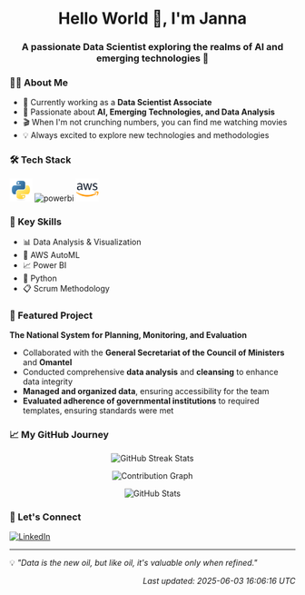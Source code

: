 <!-- Title Section -->
<h1 align="center">Hello World 👋, I'm Janna</h1>
<h3 align="center">A passionate Data Scientist exploring the realms of AI and emerging technologies 🚀</h3>


<!-- About Me Section -->
### 👨‍💻 About Me
- 🔬 Currently working as a **Data Scientist Associate**
- 🌱 Passionate about **AI, Emerging Technologies, and Data Analysis**
- 🎬 When I'm not crunching numbers, you can find me watching movies
- 💡 Always excited to explore new technologies and methodologies

<!-- Skills Section -->
### 🛠️ Tech Stack
<p align="left">
<img src="https://raw.githubusercontent.com/devicons/devicon/master/icons/python/python-original.svg" alt="python" width="40" height="40"/>
<img src="https://raw.githubusercontent.com/microsoft/PowerBI-Icons/main/SVG/Power-BI.svg" alt="powerbi" width="40" height="40"/>
<img src="https://raw.githubusercontent.com/devicons/devicon/master/icons/amazonwebservices/amazonwebservices-original-wordmark.svg" alt="aws" width="40" height="40"/>
</p>

<!-- Key Skills -->
### 💪 Key Skills
- 📊 Data Analysis & Visualization
- 🔮 AWS AutoML
- 📈 Power BI
- 🐍 Python
- 📋 Scrum Methodology

<!-- Featured Project -->
### 🌟 Featured Project
**The National System for Planning, Monitoring, and Evaluation**
- Collaborated with the **General Secretariat of the Council of Ministers** and **Omantel**
- Conducted comprehensive **data analysis** and **cleansing** to enhance data integrity
- **Managed and organized data**, ensuring accessibility for the team
- **Evaluated adherence of governmental institutions** to required templates, ensuring standards were met

<!-- GitHub Stats Section - Dynamic -->
### 📈 My GitHub Journey
<p align="center">
  <!-- Streak Stats - Updates daily -->
  <img src="https://github-readme-streak-stats.herokuapp.com/?user=janna-khalid&theme=radical&date_format=M%20j%5B%2C%20Y%5D" alt="GitHub Streak Stats" />
</p>

<p align="center">
  <!-- Activity Graph - Updates with each contribution -->
  <img src="https://github-readme-activity-graph.vercel.app/graph?username=janna-khalid&theme=react-dark&hide_border=true&custom_title=Contribution%20Graph" alt="Contribution Graph" />
</p>

<!-- Additional Stats - Dynamic -->
<p align="center">
  <img src="https://github-readme-stats.vercel.app/api?username=janna-khalid&show_icons=true&theme=radical&hide=contribs,prs,issues&include_all_commits=true&hide_rank=true" alt="GitHub Stats" />
</p>

<!-- Connect Section -->
### 🤝 Let's Connect
[![LinkedIn](https://img.shields.io/badge/-LinkedIn-0077B5?style=for-the-badge&logo=linkedin&logoColor=white)](https://www.linkedin.com/in/janna-k/)

<!-- Footer -->
---
💡 *"Data is the new oil, but like oil, it's valuable only when refined."*

<!-- Dynamic Timestamp -->
<p align="right"><i>Last updated: 2025-06-03 16:06:16 UTC</i></p>
